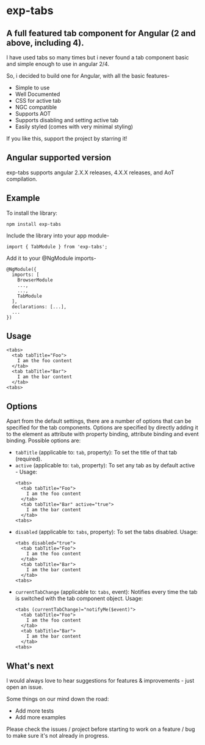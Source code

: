 # exp-tabs
## A full featured tab component for Angular (2 and above, including 4).

I have used tabs so many times but i never found a tab component basic and simple enough to use in angular 2/4.

So, i decided to build one for Angular, with all the basic features-
* Simple to use
* Well Documented
* CSS for active tab
* NGC compatible
* Supports AOT
* Supports disabling and setting active tab
* Easily styled (comes with very minimal styling)

If you like this, support the project by starring it!

## Angular supported version
exp-tabs supports angular 2.X.X releases, 4.X.X releases, and AoT compilation.

## Example
To install the library:
```
npm install exp-tabs
```

Include the library into your app module-
```
import { TabModule } from 'exp-tabs';
```

Add it to your @NgModule imports-
```
@NgModule({
  imports: [
    BrowserModule
    ...,
    ...,
    TabModule
  ],
  declarations: [...],
  ...
})
```

## Usage
```
<tabs>
  <tab tabTitle="Foo">
    I am the foo content
  </tab>
  <tab tabTitle="Bar">
    I am the bar content
  </tab>
<tabs>
```

## Options

Apart from the default settings, there are a number of options that can be
specified for the tab components. Options are specified by directly adding it to the
element as attribute with property binding, attribute binding and event binding.
Possible options are:

  * `tabTitle` (applicable to: `tab`, property): To set the title of that tab (required).
  * `active` (applicable to: `tab`, property): To set any tab as by default active -
  Usage:
    ```
    <tabs>
      <tab tabTitle="Foo">
        I am the foo content
      </tab>
      <tab tabTitle="Bar" active="true">
        I am the bar content
      </tab>
    <tabs>
    ```
  * `disabled` (applicable to: `tabs`, property): To set the tabs disabled.
  Usage:
    ```
    <tabs disabled="true">
      <tab tabTitle="Foo">
        I am the foo content
      </tab>
      <tab tabTitle="Bar">
        I am the bar content
      </tab>
    <tabs>
    ```
  * `currentTabChange` (applicable to: `tabs`, event): Notifies every time the tab is switched with the tab component object.
  Usage:
    ```
    <tabs (currentTabChange)="notifyMe($event)">
      <tab tabTitle="Foo">
        I am the foo content
      </tab>
      <tab tabTitle="Bar">
        I am the bar content
      </tab>
    <tabs>
    ```

## What's next
I would always love to hear suggestions for features & improvements - just open an issue.

Some things on our mind down the road:
* Add more tests
* Add more examples

Please check the issues / project before starting to work on a feature / bug to make sure it's not already in progress.
